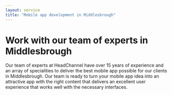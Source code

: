 ```yaml
---
layout: service
title: "Mobile app development in Middlesbrough"
---
```

# Work with our team of experts in Middlesbrough
Our team of experts at HeadChannel have over 15 years of experience and an array of specialities to deliver the best mobile app possible for our clients in Middlesbrough. Our team is ready to turn your mobile app idea into an attractive app with the right content that delivers an excellent user experience that works well with the necessary interfaces.